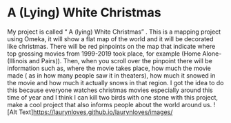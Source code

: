 # A (Lying) White Christmas 
My project is called “ A (lying) White Christmas” . This is a mapping project using Omeka, it will show a flat map of the world and it will be decorated like christmas. There will be red pinpoints on the map that indicate where top grossing movies from 1999-2019 took place, for example (Home Alone- (Illinois and Pairs)). Then, when you scroll over the pinpoint there will be information such as, where the movie takes place, how much the movie made ( as in how many people saw it in theaters), how much it snowed in the movie and how much it actually snows in that region. I got the idea to do this because everyone watches christmas movies especially around this time of year and I think I can kill two birds with one stone with this project, make a cool project that also informs people about the world around us. 
![Alt Text]https://laurynloves.github.io/laurynloves/images/
